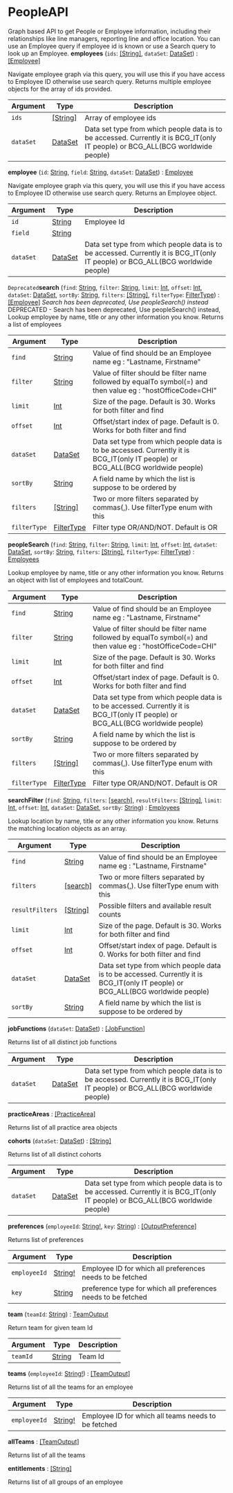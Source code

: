 # PeopleAPI
Graph based API to get People or Employee information, including their relationships like line managers, reporting line and office location. You can use an Employee query if employee id is known or use a Search query to look up an Employee.
**employees** (`ids`: [[String]](eventsapi/scalar#string), `dataSet`: [DataSet](eventsapi/enum#dataset)) : [[Employee]](eventsapi/object#employee)

Navigate employee graph via this query, you will use this if you have access to Employee ID otherwise use search query. Returns multiple employee objects for the array of ids provided.

| Argument  | Type               | Description      |
| --------- | ------------------ | ---------------- |
| `ids` | [[String]](eventsapi/scalar#string) | Array of employee ids |
| `dataSet` | [DataSet](eventsapi/enum#dataset) | Data set type from which people data is to be accessed. Currently it is BCG_IT(only IT people) or BCG_ALL(BCG worldwide people) |

**employee** (`id`: [String](eventsapi/scalar#string), `field`: [String](eventsapi/scalar#string), `dataSet`: [DataSet](eventsapi/enum#dataset)) : [Employee](eventsapi/object#employee)

Navigate employee graph via this query, you will use this if you have access to Employee ID otherwise use search query. Returns an Employee object.

| Argument  | Type               | Description      |
| --------- | ------------------ | ---------------- |
| `id` | [String](eventsapi/scalar#string) | Employee Id |
| `field` | [String](eventsapi/scalar#string) |  |
| `dataSet` | [DataSet](eventsapi/enum#dataset) | Data set type from which people data is to be accessed. Currently it is BCG_IT(only IT people) or BCG_ALL(BCG worldwide people) |

`Deprecated`**search** (`find`: [String](eventsapi/scalar#string), `filter`: [String](eventsapi/scalar#string), `limit`: [Int](eventsapi/scalar#int), `offset`: [Int](eventsapi/scalar#int), `dataSet`: [DataSet](eventsapi/enum#dataset), `sortBy`: [String](eventsapi/scalar#string), `filters`: [[String]](eventsapi/scalar#string), `filterType`: [FilterType](eventsapi/enum#filtertype)) : [[Employee]](eventsapi/object#employee)
*Search has been deprecated, Use peopleSearch() instead*
DEPRECATED -  Search has been deprecated, Use peopleSearch() instead, Lookup employee by name, title or any other information you know. Returns a list of employees

| Argument  | Type               | Description      |
| --------- | ------------------ | ---------------- |
| `find` | [String](eventsapi/scalar#string) | Value of find should be an Employee name eg : "Lastname, Firstname" |
| `filter` | [String](eventsapi/scalar#string) | Value of filter should be filter name followed by equalTo symbol(=) and then value eg : "hostOfficeCode=CHI" |
| `limit` | [Int](eventsapi/scalar#int) | Size of the page. Default is 30. Works for both filter and find |
| `offset` | [Int](eventsapi/scalar#int) | Offset/start index of page. Default is 0. Works for both filter and find |
| `dataSet` | [DataSet](eventsapi/enum#dataset) | Data set type from which people data is to be accessed. Currently it is BCG_IT(only IT people) or BCG_ALL(BCG worldwide people) |
| `sortBy` | [String](eventsapi/scalar#string) | A field name by which the list is suppose to be ordered by |
| `filters` | [[String]](eventsapi/scalar#string) | Two or more filters separated by commas(,). Use filterType enum with this |
| `filterType` | [FilterType](eventsapi/enum#filtertype) | Filter type OR/AND/NOT. Default is OR |

**peopleSearch** (`find`: [String](eventsapi/scalar#string), `filter`: [String](eventsapi/scalar#string), `limit`: [Int](eventsapi/scalar#int), `offset`: [Int](eventsapi/scalar#int), `dataSet`: [DataSet](eventsapi/enum#dataset), `sortBy`: [String](eventsapi/scalar#string), `filters`: [[String]](eventsapi/scalar#string), `filterType`: [FilterType](eventsapi/enum#filtertype)) : [Employees](eventsapi/object#employees)

Lookup employee by name, title or any other information you know. Returns an object with list of employees and totalCount.

| Argument  | Type               | Description      |
| --------- | ------------------ | ---------------- |
| `find` | [String](eventsapi/scalar#string) | Value of find should be an Employee name eg : "Lastname, Firstname" |
| `filter` | [String](eventsapi/scalar#string) | Value of filter should be filter name followed by equalTo symbol(=) and then value eg : "hostOfficeCode=CHI" |
| `limit` | [Int](eventsapi/scalar#int) | Size of the page. Default is 30. Works for both filter and find |
| `offset` | [Int](eventsapi/scalar#int) | Offset/start index of page. Default is 0. Works for both filter and find |
| `dataSet` | [DataSet](eventsapi/enum#dataset) | Data set type from which people data is to be accessed. Currently it is BCG_IT(only IT people) or BCG_ALL(BCG worldwide people) |
| `sortBy` | [String](eventsapi/scalar#string) | A field name by which the list is suppose to be ordered by |
| `filters` | [[String]](eventsapi/scalar#string) | Two or more filters separated by commas(,). Use filterType enum with this |
| `filterType` | [FilterType](eventsapi/enum#filtertype) | Filter type OR/AND/NOT. Default is OR |

**searchFilter** (`find`: [String](eventsapi/scalar#string), `filters`: [[search]](search), `resultFilters`: [[String]](eventsapi/scalar#string), `limit`: [Int](eventsapi/scalar#int), `offset`: [Int](eventsapi/scalar#int), `dataSet`: [DataSet](eventsapi/enum#dataset), `sortBy`: [String](eventsapi/scalar#string)) : [Employees](eventsapi/object#employees)

Lookup location by name, title or any other information you know. Returns the matching location objects as an array.

| Argument  | Type               | Description      |
| --------- | ------------------ | ---------------- |
| `find` | [String](eventsapi/scalar#string) | Value of find should be an Employee name eg : "Lastname, Firstname" |
| `filters` | [[search]](search) | Two or more filters separated by commas(,). Use filterType enum with this |
| `resultFilters` | [[String]](eventsapi/scalar#string) | Possible filters and available result counts |
| `limit` | [Int](eventsapi/scalar#int) | Size of the page. Default is 30. Works for both filter and find |
| `offset` | [Int](eventsapi/scalar#int) | Offset/start index of page. Default is 0. Works for both filter and find |
| `dataSet` | [DataSet](eventsapi/enum#dataset) | Data set type from which people data is to be accessed. Currently it is BCG_IT(only IT people) or BCG_ALL(BCG worldwide people) |
| `sortBy` | [String](eventsapi/scalar#string) | A field name by which the list is suppose to be ordered by |

**jobFunctions** (`dataSet`: [DataSet](eventsapi/enum#dataset)) : [[JobFunction]](eventsapi/object#jobfunction)

Returns list of all distinct job functions

| Argument  | Type               | Description      |
| --------- | ------------------ | ---------------- |
| `dataSet` | [DataSet](eventsapi/enum#dataset) | Data set type from which people data is to be accessed. Currently it is BCG_IT(only IT people) or BCG_ALL(BCG worldwide people) |

**practiceAreas**  : [[PracticeArea]](eventsapi/object#practicearea)

Returns list of all practice area objects

**cohorts** (`dataSet`: [DataSet](eventsapi/enum#dataset)) : [[String]](eventsapi/scalar#string)

Returns list of all distinct cohorts

| Argument  | Type               | Description      |
| --------- | ------------------ | ---------------- |
| `dataSet` | [DataSet](eventsapi/enum#dataset) | Data set type from which people data is to be accessed. Currently it is BCG_IT(only IT people) or BCG_ALL(BCG worldwide people) |

**preferences** (`employeeId`: [String!](eventsapi/scalar#string), `key`: [String](eventsapi/scalar#string)) : [[OutputPreference]](eventsapi/object#outputpreference)

Returns list of preferences

| Argument  | Type               | Description      |
| --------- | ------------------ | ---------------- |
| `employeeId` | [String!](eventsapi/scalar#string) | Employee ID for which all preferences needs to be fetched |
| `key` | [String](eventsapi/scalar#string) | preference type for which all preferences needs to be fetched |

**team** (`teamId`: [String](eventsapi/scalar#string)) : [TeamOutput](eventsapi/object#teamoutput)

Return team for given team Id

| Argument  | Type               | Description      |
| --------- | ------------------ | ---------------- |
| `teamId` | [String](eventsapi/scalar#string) | Team Id |

**teams** (`employeeId`: [String!](eventsapi/scalar#string)) : [[TeamOutput]](eventsapi/object#teamoutput)

Returns list of all the teams for an employee

| Argument  | Type               | Description      |
| --------- | ------------------ | ---------------- |
| `employeeId` | [String!](eventsapi/scalar#string) | Employee ID for which all teams needs to be fetched |

**allTeams**  : [[TeamOutput]](eventsapi/object#teamoutput)

Returns list of all the teams

**entitlements**  : [[String]](eventsapi/scalar#string)

Returns list of all groups of an employee
